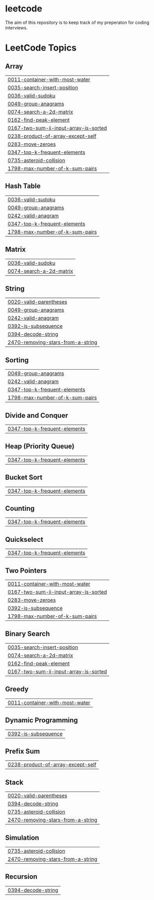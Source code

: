 # leetcode
The aim of this repository is to keep track of my preperaton for coding interviews.

<!---LeetCode Topics Start-->
# LeetCode Topics
## Array
|  |
| ------- |
| [0011-container-with-most-water](https://github.com/sodeep105/leetcode/tree/master/0011-container-with-most-water) |
| [0035-search-insert-position](https://github.com/sodeep105/leetcode/tree/master/0035-search-insert-position) |
| [0036-valid-sudoku](https://github.com/sodeep105/leetcode/tree/master/0036-valid-sudoku) |
| [0049-group-anagrams](https://github.com/sodeep105/leetcode/tree/master/0049-group-anagrams) |
| [0074-search-a-2d-matrix](https://github.com/sodeep105/leetcode/tree/master/0074-search-a-2d-matrix) |
| [0162-find-peak-element](https://github.com/sodeep105/leetcode/tree/master/0162-find-peak-element) |
| [0167-two-sum-ii-input-array-is-sorted](https://github.com/sodeep105/leetcode/tree/master/0167-two-sum-ii-input-array-is-sorted) |
| [0238-product-of-array-except-self](https://github.com/sodeep105/leetcode/tree/master/0238-product-of-array-except-self) |
| [0283-move-zeroes](https://github.com/sodeep105/leetcode/tree/master/0283-move-zeroes) |
| [0347-top-k-frequent-elements](https://github.com/sodeep105/leetcode/tree/master/0347-top-k-frequent-elements) |
| [0735-asteroid-collision](https://github.com/sodeep105/leetcode/tree/master/0735-asteroid-collision) |
| [1798-max-number-of-k-sum-pairs](https://github.com/sodeep105/leetcode/tree/master/1798-max-number-of-k-sum-pairs) |
## Hash Table
|  |
| ------- |
| [0036-valid-sudoku](https://github.com/sodeep105/leetcode/tree/master/0036-valid-sudoku) |
| [0049-group-anagrams](https://github.com/sodeep105/leetcode/tree/master/0049-group-anagrams) |
| [0242-valid-anagram](https://github.com/sodeep105/leetcode/tree/master/0242-valid-anagram) |
| [0347-top-k-frequent-elements](https://github.com/sodeep105/leetcode/tree/master/0347-top-k-frequent-elements) |
| [1798-max-number-of-k-sum-pairs](https://github.com/sodeep105/leetcode/tree/master/1798-max-number-of-k-sum-pairs) |
## Matrix
|  |
| ------- |
| [0036-valid-sudoku](https://github.com/sodeep105/leetcode/tree/master/0036-valid-sudoku) |
| [0074-search-a-2d-matrix](https://github.com/sodeep105/leetcode/tree/master/0074-search-a-2d-matrix) |
## String
|  |
| ------- |
| [0020-valid-parentheses](https://github.com/sodeep105/leetcode/tree/master/0020-valid-parentheses) |
| [0049-group-anagrams](https://github.com/sodeep105/leetcode/tree/master/0049-group-anagrams) |
| [0242-valid-anagram](https://github.com/sodeep105/leetcode/tree/master/0242-valid-anagram) |
| [0392-is-subsequence](https://github.com/sodeep105/leetcode/tree/master/0392-is-subsequence) |
| [0394-decode-string](https://github.com/sodeep105/leetcode/tree/master/0394-decode-string) |
| [2470-removing-stars-from-a-string](https://github.com/sodeep105/leetcode/tree/master/2470-removing-stars-from-a-string) |
## Sorting
|  |
| ------- |
| [0049-group-anagrams](https://github.com/sodeep105/leetcode/tree/master/0049-group-anagrams) |
| [0242-valid-anagram](https://github.com/sodeep105/leetcode/tree/master/0242-valid-anagram) |
| [0347-top-k-frequent-elements](https://github.com/sodeep105/leetcode/tree/master/0347-top-k-frequent-elements) |
| [1798-max-number-of-k-sum-pairs](https://github.com/sodeep105/leetcode/tree/master/1798-max-number-of-k-sum-pairs) |
## Divide and Conquer
|  |
| ------- |
| [0347-top-k-frequent-elements](https://github.com/sodeep105/leetcode/tree/master/0347-top-k-frequent-elements) |
## Heap (Priority Queue)
|  |
| ------- |
| [0347-top-k-frequent-elements](https://github.com/sodeep105/leetcode/tree/master/0347-top-k-frequent-elements) |
## Bucket Sort
|  |
| ------- |
| [0347-top-k-frequent-elements](https://github.com/sodeep105/leetcode/tree/master/0347-top-k-frequent-elements) |
## Counting
|  |
| ------- |
| [0347-top-k-frequent-elements](https://github.com/sodeep105/leetcode/tree/master/0347-top-k-frequent-elements) |
## Quickselect
|  |
| ------- |
| [0347-top-k-frequent-elements](https://github.com/sodeep105/leetcode/tree/master/0347-top-k-frequent-elements) |
## Two Pointers
|  |
| ------- |
| [0011-container-with-most-water](https://github.com/sodeep105/leetcode/tree/master/0011-container-with-most-water) |
| [0167-two-sum-ii-input-array-is-sorted](https://github.com/sodeep105/leetcode/tree/master/0167-two-sum-ii-input-array-is-sorted) |
| [0283-move-zeroes](https://github.com/sodeep105/leetcode/tree/master/0283-move-zeroes) |
| [0392-is-subsequence](https://github.com/sodeep105/leetcode/tree/master/0392-is-subsequence) |
| [1798-max-number-of-k-sum-pairs](https://github.com/sodeep105/leetcode/tree/master/1798-max-number-of-k-sum-pairs) |
## Binary Search
|  |
| ------- |
| [0035-search-insert-position](https://github.com/sodeep105/leetcode/tree/master/0035-search-insert-position) |
| [0074-search-a-2d-matrix](https://github.com/sodeep105/leetcode/tree/master/0074-search-a-2d-matrix) |
| [0162-find-peak-element](https://github.com/sodeep105/leetcode/tree/master/0162-find-peak-element) |
| [0167-two-sum-ii-input-array-is-sorted](https://github.com/sodeep105/leetcode/tree/master/0167-two-sum-ii-input-array-is-sorted) |
## Greedy
|  |
| ------- |
| [0011-container-with-most-water](https://github.com/sodeep105/leetcode/tree/master/0011-container-with-most-water) |
## Dynamic Programming
|  |
| ------- |
| [0392-is-subsequence](https://github.com/sodeep105/leetcode/tree/master/0392-is-subsequence) |
## Prefix Sum
|  |
| ------- |
| [0238-product-of-array-except-self](https://github.com/sodeep105/leetcode/tree/master/0238-product-of-array-except-self) |
## Stack
|  |
| ------- |
| [0020-valid-parentheses](https://github.com/sodeep105/leetcode/tree/master/0020-valid-parentheses) |
| [0394-decode-string](https://github.com/sodeep105/leetcode/tree/master/0394-decode-string) |
| [0735-asteroid-collision](https://github.com/sodeep105/leetcode/tree/master/0735-asteroid-collision) |
| [2470-removing-stars-from-a-string](https://github.com/sodeep105/leetcode/tree/master/2470-removing-stars-from-a-string) |
## Simulation
|  |
| ------- |
| [0735-asteroid-collision](https://github.com/sodeep105/leetcode/tree/master/0735-asteroid-collision) |
| [2470-removing-stars-from-a-string](https://github.com/sodeep105/leetcode/tree/master/2470-removing-stars-from-a-string) |
## Recursion
|  |
| ------- |
| [0394-decode-string](https://github.com/sodeep105/leetcode/tree/master/0394-decode-string) |
<!---LeetCode Topics End-->